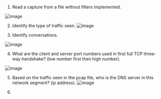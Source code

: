 1. Read a capture from a file without filters implemented.

![image](https://github.com/user-attachments/assets/8b2278c8-c2cb-4228-95bb-2064385860b9)

2. Identify the type of traffic seen.
![image](https://github.com/user-attachments/assets/f87087ef-4d66-4d90-9c64-764a0cb289f5)

3. Identify conversations.

![image](https://github.com/user-attachments/assets/af766231-c932-4f6d-9f28-498510653100)

4. What are the client and server port numbers used in first full TCP three-way handshake? (low number first then high number).

![image](https://github.com/user-attachments/assets/c3d9c960-335c-4fed-b343-c846bd16e04e)

5. Based on the traffic seen in the pcap file, who is the DNS server in this network segment? (ip address).
![image](https://github.com/user-attachments/assets/6de50511-0415-4af4-b64e-4f2982652f53)

6. 
